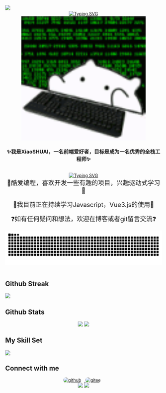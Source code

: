 <img src="https://capsule-render.vercel.app/api?type=waving&color=timeGradient&height=300&&section=header&text=HI%20THERE!&fontSize=90&fontAlign=50&fontAlignY=30&desc=I%20am%20XiaoSHUAI!&descAlign=50&descSize=30&descAlignY=60&animation=twinkling">

<!-- 动态打字效果 -->

<div align="center">
  <div>
     <a href="https://git.io/typing-svg"><img src="https://readme-typing-svg.demolab.com?font=Fira+Code&size=26&pause=1000&color=FF903F&center=true&vCenter=true&width=435&lines=console.log(%22Hello%2CWorld!%22)" alt="Typing SVG" /></a>
  </div>
</div>

<!-- 头像 -->

<div align="center">
<img  src="./assets/ghostedvpn-hacker-cat.gif" align="center" height="400" width="400" />

</div>

<!-- 个人介绍 -->

### <div align="center">✨我是**XiaoSHUAI**，一名前端爱好者，目标是成为一名优秀的全栈工程师✨</div>

<!-- 个人座右铭 -->

<br/>

<div align="center"><a href="https://git.io/typing-svg"><img src="https://readme-typing-svg.demolab.com?font=Zhi+Mang+Xing&size=23&pause=1000&color=000000&center=true&vCenter=true&width=435&lines=%E5%8B%87%E6%B0%94%E4%B8%8D%E6%98%AF%E5%96%8A%E5%8F%A3%E5%8F%B7%EF%BC%8C%E8%80%8C%E6%98%AF%E6%AF%8F%E4%B8%80%E6%AD%A5%E8%84%9A%E8%B8%8F%E5%AE%9E%E5%9C%B0%E7%9A%84%E8%A1%8C%E5%8A%A8%EF%BC%81" alt="Typing SVG" /></a></div>
<div align="center" style="font-size:20px">🤩酷爱编程，喜欢开发一些有趣的项目，兴趣驱动式学习🤩</div>
<br/>
<div align="center" style="font-size:20px">🌱我目前正在持续学习Javascript，Vue3.js的使用🌱</div>
<br/>  

<div align="center" style="font-size:20px">❓如有任何疑问和想法，欢迎在博客或者git留言交流❓</div>
<br/>

<!-- 贪吃蛇动图 -->
<div align="center"><img src="https://raw.githubusercontent.com/Max-Samson/Max-Samson/refs/heads/output/github-contribution-grid-snake.svg?new=20250914" /></div>
<br/>

<!-- 个人打卡记录 -->

## Github Streak

<img width="800" src="https://github-readme-activity-graph.vercel.app/graph?username=Max-Samson&theme=github-compact&hide_border=true&area=true">

<!-- star 语言占比等统计 -->

## Github Stats

<div align="center">
  <img height="137px" src="https://github-readme-stats.vercel.app/api?username=Max-Samson&hide_title=true&hide_border=true&show_icons=trueline_height=21" />
  <img src="https://github-readme-stats.vercel.app/api/top-langs/?username=Max-Samson&hide_title=true&hide_border=true&layout=compact&langs_count=6" />
</div>
<!-- for beauty 留个空行好看点 -->

<!-- 技能表 -->

## My Skill Set

<img align="center" src="https://skillicons.dev/icons?i=html,css,js,ts,vue,py,c,java,md&theme=light" />
</br>
<!-- for beauty 留个空行好看点 -->

<!--个人联系方式-->

## Connect with me
<div align="center">
 <a href="https://github.com/Max-Samson target="_blank"> 
 <img src="https://img.shields.io/badge/-GitHub-181717?style=flat-square&logo=github" alt=github height="40" style="margin-right: 10px;border-radius: 8px;" /> 
 </a>
  <a href="https://gitee.com/Max-Samson" target="_blank"> 
  <img src="https://img.shields.io/badge/-Gitee-C71D23?style=flat-square&logo=gitee" alt=gitee height="40" style="margin-right: 10px;border-radius: 8px;" /> 
 </a>
</br>
<img src="https://img.shields.io/badge/QQ-1809491420-green?logo=tencentqq" />
<img src="https://capsule-render.vercel.app/api?type=waving&color=timeGradient&height=300&&section=footer&text=THE%20END!&fontSize=90&fontAlign=50&fontAlignY=70&desc=Hope%20your%20program%20is%20bug-free!&descAlign=50&descSize=30&descAlignY=40&animation=twinkling">